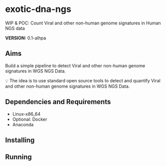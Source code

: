# exotic-dna-ngs

WIP & POC: Count Viral and other non-human genome signatures in Human NGS data

**VERSION:** 0.1-alhpa  

## Aims

Build a simple pipeline to detect Viral and other non-human genome signatures in WGS NGS Data.

:bulb: The idea is to use standard open source tools to detect and quantify Viral and other non-human genome signatures in WGS NGS Data.

## Dependencies and Requirements

- Linux-x86_64
- Optional: Docker 
- Anaconda

## Installing

## Running




